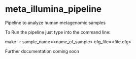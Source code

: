 meta_illumina_pipeline
======================

Pipeline to analyze human metagenomic samples

To Run the pipeline just type into the command line:

make -r sample_name=<name_of_sample> cfg_file=<file.cfg>

Further documentation coming soon
